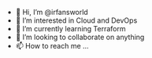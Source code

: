 - 👋 Hi, I’m @irfansworld
- 👀 I’m interested in Cloud and DevOps
- 🌱 I’m currently learning Terraform
- 💞️ I’m looking to collaborate on anything
- 📫 How to reach me ...

<!---
irfansworld/irfansworld is a ✨ special ✨ repository because its `README.md` (this file) appears on your GitHub profile.
You can click the Preview link to take a look at your changes.
--->

